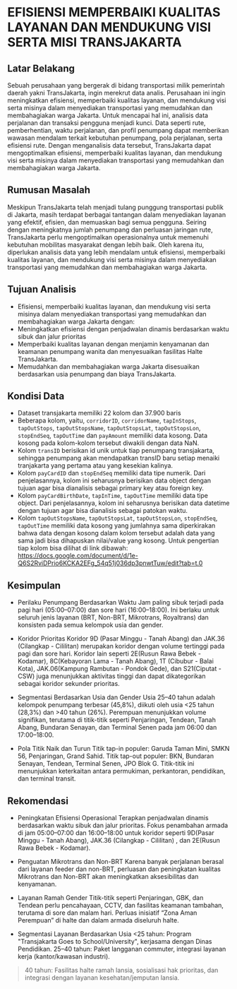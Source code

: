 # EFISIENSI MEMPERBAIKI KUALITAS LAYANAN DAN MENDUKUNG VISI SERTA MISI TRANSJAKARTA

## Latar Belakang
Sebuah perusahaan yang bergerak di bidang transportasi milik pemerintah daerah yakni TransJakarta, ingin merekrut data analis. Perusahaan ini ingin meningkatkan efisiensi, memperbaiki kualitas layanan, dan mendukung visi serta misinya dalam menyediakan transportasi yang memudahkan dan membahagiakan warga Jakarta. 
Untuk mencapai hal ini, analisis data perjalanan dan transaksi pengguna menjadi kunci. Data seperti rute, pemberhentian, waktu perjalanan, dan profil penumpang dapat memberikan wawasan mendalam terkait kebutuhan penumpang, pola perjalanan, serta efisiensi rute. Dengan menganalisis data tersebut, TransJakarta dapat mengoptimalkan efisiensi, memperbaiki kualitas layanan, dan mendukung visi serta misinya dalam menyediakan transportasi yang memudahkan dan membahagiakan warga Jakarta.

## Rumusan Masalah
Meskipun TransJakarta telah menjadi tulang punggung transportasi publik di Jakarta, masih terdapat berbagai tantangan dalam menyediakan layanan yang efektif, efisien, dan memuaskan bagi semua pengguna. Seiring dengan meningkatnya jumlah penumpang dan perluasan jaringan rute, TransJakarta perlu mengoptimalkan operasionalnya untuk memenuhi kebutuhan mobilitas masyarakat dengan lebih baik. 
Oleh karena itu, diperlukan analisis data yang lebih mendalam untuk efisiensi, memperbaiki kualitas layanan, dan mendukung visi serta misinya dalam menyediakan transportasi yang memudahkan dan membahagiakan warga Jakarta.

## Tujuan Analisis
- Efisiensi, memperbaiki kualitas layanan, dan mendukung visi serta misinya dalam menyediakan transportasi yang memudahkan dan membahagiakan warga Jakarta dengan:
- Meningkatkan efisiensi dengan penjadwalan dinamis berdasarkan waktu sibuk dan jalur prioritas
- Memperbaiki kualitas layanan dengan menjamin kenyamanan dan keamanan penumpang wanita dan menyesuaikan fasilitas Halte TransJakarta.
- Memudahkan dan membahagiakan warga Jakarta disesuaikan berdasarkan usia penumpang dan biaya TransJakarta.

## Kondisi Data
- Dataset transjakarta memiliki 22 kolom dan 37.900 baris
- Beberapa kolom, yaitu, `corridorID`, `corridorName`, `tapInStops`, `tapOutStops`, `tapOutStopsName`, `tapOutStopsLat`, `tapOutStopsLon`, `stopEndSeq`, `tapOutTime` dan `payAmount` memiliki data kosong. Data kosong pada kolom-kolom tersebut diwakili dengan data NaN.
- Kolom `transID` berisikan id unik untuk tiap penumpang transjakarta, sehingga penumpang akan mendapatkan transID baru setiap menaiki tranjakarta yang pertama atau yang kesekian kalinya.
- Kolom `payCardID` dan `stopEndSeq` memiliki data tipe numerik. Dari penjelasannya, kolom ini seharusnya berisikan data object dengan tujuan agar bisa dianalisis sebagai primary key atau foreign key.
- Kolom `payCardBirthDate`, `tapInTime`, `tapOutTime` memiliki data tipe object. Dari penjelasannya, kolom ini seharusnya berisikan data datetime dengan tujuan agar bisa dianalisis sebagai patokan waktu.
- Kolom `tapOutStopsName`, `tapOutStopsLat`, `tapOutStopsLon`, `stopEndSeq`, `tapOutTime` memiliki data kosong yang jumlahnya sama diperkirakan bahwa data dengan kosong dalam kolom tersebut adalah data yang sama jadi bisa dihapuskan nilai/value yang kosong.
Untuk pengertian tiap kolom bisa dilihat di link dibawah:
https://docs.google.com/document/d/1e-Q6S2RviDPrio6KCKA2EFg_54q51j036dp3pnwtTuw/edit?tab=t.0

## Kesimpulan
- Perilaku Penumpang Berdasarkan Waktu
Jam paling sibuk terjadi pada pagi hari (05:00–07:00) dan sore hari (16:00–18:00).
Ini berlaku untuk seluruh jenis layanan (BRT, Non-BRT, Mikrotrans, Royaltrans) dan konsisten pada semua kelompok usia dan gender.

- Koridor Prioritas
Koridor 9D (Pasar Minggu - Tanah Abang) dan JAK.36 (Cilangkap - Cililitan) merupakan koridor dengan volume tertinggi pada pagi dan sore hari.
Koridor lain seperti 2E(Rusun Rawa Bebek - Kodamar), 8C(Kebayoran Lama - Tanah Abang), 1T (Cibubur - Balai Kota), JAK.06(Kampung Rambutan - Pondok Gede), dan S21(Ciputat - CSW) juga menunjukkan aktivitas tinggi dan dapat dikategorikan sebagai koridor sekunder prioritas.

- Segmentasi Berdasarkan Usia dan Gender
Usia 25–40 tahun adalah kelompok penumpang terbesar (45,8%), diikuti oleh usia <25 tahun (28,3%) dan >40 tahun (26%).
Perempuan menunjukkan volume signifikan, terutama di titik-titik seperti Penjaringan, Tendean, Tanah Abang, Bundaran Senayan, dan Terminal Senen pada jam 06:00 dan 17:00–18:00.

- Pola Titik Naik dan Turun
Titik tap-in populer: Garuda Taman Mini, SMKN 56, Penjaringan, Grand Sahid.
Titik tap-out populer: BKN, Bundaran Senayan, Tendean, Terminal Senen, JPO Blok G.
Titik-titik ini menunjukkan keterkaitan antara permukiman, perkantoran, pendidikan, dan terminal transit.

## Rekomendasi
- Peningkatan Efisiensi Operasional
Terapkan penjadwalan dinamis berdasarkan waktu sibuk dan jalur prioritas.
Fokus penambahan armada di jam 05:00–07:00 dan 16:00–18:00 untuk koridor seperti 9D(Pasar Minggu - Tanah Abang), JAK.36 (Cilangkap - Cililitan) , dan 2E(Rusun Rawa Bebek - Kodamar).

- Penguatan Mikrotrans dan Non-BRT
Karena banyak perjalanan berasal dari layanan feeder dan non-BRT, perluasan dan peningkatan kualitas Mikrotrans dan Non-BRT akan meningkatkan aksesibilitas dan kenyamanan.

- Layanan Ramah Gender
Titik-titik seperti Penjaringan, GBK, dan Tendean perlu pencahayaan, CCTV, dan fasilitas keamanan tambahan, terutama di sore dan malam hari.
Perluas inisiatif “Zona Aman Perempuan” di halte dan dalam armada diseluruh halte.

- Segmentasi Layanan Berdasarkan Usia
<25 tahun: Program "Transjakarta Goes to School/University", kerjasama dengan Dinas Pendidikan.
25–40 tahun: Paket langganan commuter, integrasi layanan kerja (kantor/kawasan industri).
>40 tahun: Fasilitas halte ramah lansia, sosialisasi hak prioritas, dan integrasi dengan layanan kesehatan/jemputan lansia.

